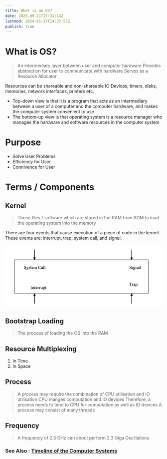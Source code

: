 ```yaml
---
title: What is an OS?
date: 2023-09-11T17:31:14Z
lastmod: 2024-01-27T14:37:53Z
publish: true
---
```


# What is OS?

> An intermediary layer between user and computer hardware
> Provides abstraction for user to communicate with hardware
> Serves as a Resource Allocator

Resources can be shareable and non-shareable
IO Devices, timers, disks, memories, network interfaces, printers etc.

- Top-down view is that it is a program that acts as an intermediary between a user of a computer and the computer hardware, and makes the computer system convenient to use
- The bottom-up view is that operating system is a resource manager who manages the hardware and software resources in the computer system

# Purpose

- Solve User Problems
- Efficiency for User
- Connivence for User

# Terms / Components

## Kernel

> Those files / software which are stored in the RAM from ROM to load the operating system into the memory

There are four events that cause execution of a piece of code in the kernel.
These events are: interrupt, trap, system call, and signal.

​![What is an OS](../_old-attachments/What%20is%20an%20OS.png)​

## Bootstrap Loading

> The process of loading the OS into the RAM

## Resource Multiplexing

1. In Time
2. In Space

## Process

> A process may require the combination of CPU utilisation and IO utilisation
> CPU manges computation and IO devices
> Therefore, a process needs to tend to CPU for computation as well as IO devices
> A process may consist of many threads

## Frequency

> A frequency of 2.3 GHz can about perform 2.3 Giga Oscillations

### See Also : [Timeline of the Computer Systems](Timeline%20of%20the%20Computer%20Systems.md)
